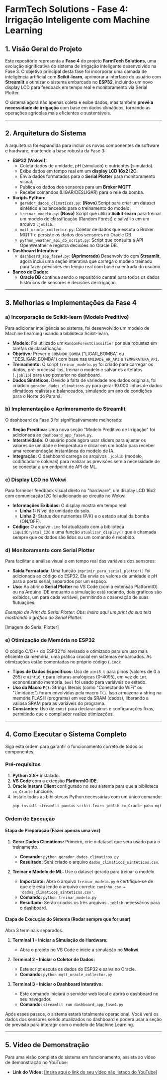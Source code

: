 # FarmTech Solutions - Fase 4: Irrigação Inteligente com Machine Learning

## 1. Visão Geral do Projeto

Este repositório representa a **Fase 4** do projeto **FarmTech Solutions**, uma evolução significativa do sistema de irrigação inteligente desenvolvido na Fase 3. O objetivo principal desta fase foi incorporar uma camada de inteligência artificial com **Scikit-learn**, aprimorar a interface do usuário com **Streamlit** e otimizar o sistema embarcado no **ESP32**, incluindo um novo display LCD para feedback em tempo real e monitoramento via Serial Plotter.

O sistema agora não apenas coleta e exibe dados, mas também **prevê a necessidade de irrigação** com base em dados climáticos, tornando as operações agrícolas mais eficientes e sustentáveis.

---

## 2. Arquitetura do Sistema

A arquitetura foi expandida para incluir os novos componentes de software e hardware, mantendo a base robusta da Fase 3:

* **ESP32 (Wokwi):**
    * Coleta dados de umidade, pH (simulado) e nutrientes (simulado).
    * Exibe dados em tempo real em um **display LCD 16x2 I2C**.
    * Envia dados formatados para o **Serial Plotter** para monitoramento visual.
    * Publica os dados dos sensores para um **Broker MQTT**.
    * Recebe comandos (LIGAR/DESLIGAR) para o relé da bomba.
* **Scripts Python:**
    * `gerador_dados_climaticos.py`: **(Novo)** Script para criar um dataset sintético e balanceado para o treinamento do modelo.
    * `treinar_modelo.py`: **(Novo)** Script que utiliza **Scikit-learn** para treinar um modelo de classificação (Random Forest) e salvá-lo em um arquivo `.joblib`.
    * `mqtt_oracle_collector.py`: Coletor de dados que escuta o Broker MQTT e persiste os dados dos sensores no Oracle DB.
    * `python_weather_api_db_script.py`: Script que consulta a API OpenWeather e registra decisões no Oracle DB.
* **Dashboard Interativo:**
    * `dashboard_app_fase4.py`: **(Aprimorado)** Desenvolvido com **Streamlit**, agora inclui uma seção interativa que carrega o modelo treinado para fazer previsões em tempo real com base na entrada do usuário.
* **Banco de Dados:**
    * **Oracle DB** continua sendo o repositório central para todos os dados históricos de sensores e decisões de irrigação.

---

## 3. Melhorias e Implementações da Fase 4

### a) Incorporação de Scikit-learn (Modelo Preditivo)

Para adicionar inteligência ao sistema, foi desenvolvido um modelo de Machine Learning usando a biblioteca Scikit-learn.

* **Modelo:** Foi utilizado um `RandomForestClassifier` por sua robustez em tarefas de classificação.
* **Objetivo:** Prever o `COMANDO_BOMBA` ("LIGAR_BOMBA" ou "DESLIGAR_BOMBA") com base nas `UMIDADE_AR_API` e `TEMPERATURA_API`.
* **Treinamento:** O script `treinar_modelo.py` foi criado para carregar os dados, pré-processá-los, treinar o modelo e salvar os artefatos (`.joblib`) para uso posterior no dashboard.
* **Dados Sintéticos:** Devido à falta de variedade nos dados originais, foi criado o `gerador_dados_climaticos.py` para gerar 10.000 linhas de dados climáticos realistas e balanceados, simulando um ano de condições para o Norte do Paraná.

### b) Implementação e Aprimoramento do Streamlit

O dashboard da Fase 3 foi significativamente melhorado:

* **Seção Preditiva:** Uma nova seção "Modelo Preditivo de Irrigação" foi adicionada ao `dashboard_app_fase4.py`.
* **Interatividade:** O usuário pode agora usar sliders para ajustar os valores de umidade e temperatura e clicar em um botão para receber uma recomendação instantânea do modelo de IA.
* **Integração:** O dashboard carrega os arquivos `.joblib` (modelo, codificador e colunas) para realizar as previsões sem a necessidade de se conectar a um endpoint de API de ML.

### c) Display LCD no Wokwi

Para fornecer feedback visual direto no "hardware", um display LCD 16x2 com comunicação I2C foi adicionado ao circuito no Wokwi.

* **Informações Exibidas:** O display mostra em tempo real:
    * **Linha 1:** Nível de umidade do solo.
    * **Linha 2:** Status dos nutrientes (P/K) e o estado atual da bomba (ON/OFF).
* **Código:** O arquivo `.ino` foi atualizado com a biblioteca `LiquidCrystal_I2C` e uma função `atualizar_display()` que é chamada sempre que os dados são lidos ou um comando é recebido.

### d) Monitoramento com Serial Plotter

Para facilitar a análise visual e em tempo real das variáveis dos sensores:

* **Saída Formatada:** Uma função `imprimir_para_serial_plotter()` foi adicionada ao código do ESP32. Ela envia os valores de umidade e pH para a porta serial, separados por um espaço.
* **Uso:** Ao abrir o **Serial Plotter** no VS Code (com a extensão PlatformIO) ou na Arduino IDE enquanto a simulação está rodando, dois gráficos são exibidos, um para cada variável, permitindo a observação de suas flutuações.

*Exemplo de Print do Serial Plotter:*
*Obs: Insira aqui um print da sua tela mostrando o gráfico do Serial Plotter.*

[Imagem do Serial Plotter]


### e) Otimização de Memória no ESP32

O código C/C++ do ESP32 foi revisado e otimizado para um uso mais eficiente da memória, uma prática crucial em sistemas embarcados. As otimizações estão comentadas no próprio código (`.ino`):

* **Tipos de Dados Específicos:** Uso de `uint8_t` para pinos (valores de 0 a 255) e `uint16_t` para leituras analógicas (0-4095), em vez de `int`, economizando memória. `bool` foi usado para variáveis de estado.
* **Uso da Macro `F()`:** Strings literais (como "Conectando WiFi" ou "Umidade:") foram envolvidas pela macro `F()`. Isso armazena a string na memória FLASH (programa) em vez da SRAM (dados), liberando a valiosa SRAM para as variáveis do programa.
* **Constantes:** Uso de `const` para declarar pinos e configurações fixas, permitindo que o compilador realize otimizações.

---

## 4. Como Executar o Sistema Completo

Siga esta ordem para garantir o funcionamento correto de todos os componentes.

### Pré-requisitos

1.  **Python 3.8+** instalado.
2.  **VS Code** com a extensão **PlatformIO IDE**.
3.  **Oracle Instant Client** configurado no seu sistema para que a biblioteca `cx_Oracle` funcione.
4.  Instale todas as bibliotecas Python necessárias com um único comando:
    ```bash
    pip install streamlit pandas scikit-learn joblib cx_Oracle paho-mqtt numpy
    ```

### Ordem de Execução

#### Etapa de Preparação (Fazer apenas uma vez)

1.  **Gerar Dados Climáticos:** Primeiro, crie o dataset que será usado para o treinamento.
    * **Comando:** `python gerador_dados_climaticos.py`
    * **Resultado:** Será criado o arquivo `dados_climaticos_sinteticos.csv`.

2.  **Treinar o Modelo de ML:** Use o dataset gerado para treinar o modelo.
    * **Importante:** Abra o arquivo `treinar_modelo.py` e certifique-se de que ele está lendo o arquivo correto: `caminho_csv = 'dados_climaticos_sinteticos.csv'`.
    * **Comando:** `python treinar_modelo.py`
    * **Resultado:** Serão criados os três arquivos `.joblib` necessários para o dashboard.

#### Etapa de Execução do Sistema (Rodar sempre que for usar)

Abra 3 terminais separados.

1.  **Terminal 1 - Iniciar a Simulação do Hardware:**
    * Abra o projeto no VS Code e inicie a simulação no **Wokwi**.

2.  **Terminal 2 - Iniciar o Coletor de Dados:**
    * Este script escuta os dados do ESP32 e salva no Oracle.
    * **Comando:** `python mqtt_oracle_collector.py`

3.  **Terminal 3 - Iniciar o Dashboard Interativo:**
    * Este comando iniciará o servidor web local e abrirá o dashboard no seu navegador.
    * **Comando:** `streamlit run dashboard_app_fase4.py`

Após esses passos, o sistema estará totalmente operacional. Você verá os dados dos sensores sendo atualizados no dashboard e poderá usar a seção de previsão para interagir com o modelo de Machine Learning.

---

## 5. Vídeo de Demonstração

Para uma visão completa do sistema em funcionamento, assista ao vídeo de demonstração no YouTube:

* **Link do Vídeo:** [[Insira aqui o link do seu vídeo não listado do YouTube]](https://youtu.be/SBN8cDLW3sM)


